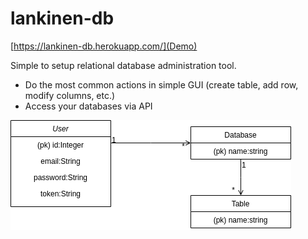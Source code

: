 # lankinen-db

[https://lankinen-db.herokuapp.com/](Demo)

Simple to setup relational database administration tool.

- Do the most common actions in simple GUI (create table, add row, modify columns, etc.)
- Access your databases via API


![](imgs/EER_Diagram.png)
